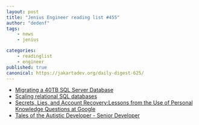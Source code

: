 ```yaml
---
layout: post
title: "Jenius Engineer reading list #455"
author: "dedenf"
tags:
    - news
    - jenius

categories:
    - readinglist
    - engineer
published: true
canonical: https://jakartadev.org/daily-digest-625/
---
```



- [Migrating a 40TB SQL Server Database](https://www.tarynpivots.com/post/migrating-40tb-sql-server-database/)
- [Scaling relational SQL databases](https://stribny.name/blog/2020/07/scaling-relational-sql-databases)
- [Secrets, Lies, and Account Recovery:Lessons from the Use of Personal Knowledge Questions at Google](https://static.googleusercontent.com/media/research.google.com/en/us/pubs/archive/43783.pdf)
- [Tales of the Autistic Developer - Senior Developer](https://dev.to/baweaver/tales-of-the-autistic-developer-senior-developer-3l0c)
